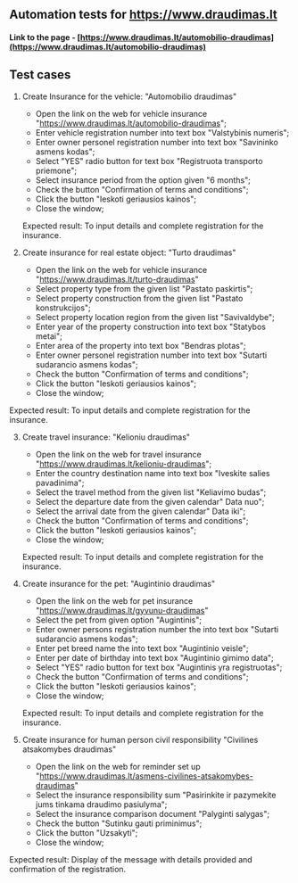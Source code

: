 
## Automation tests for https://www.draudimas.lt
#### Link to the page - [https://www.draudimas.lt/automobilio-draudimas](https://www.draudimas.lt/automobilio-draudimas)

## Test cases
1. Create Insurance for the vehicle: "Automobilio draudimas"
    - Open the link on the web for vehicle insurance "https://www.draudimas.lt/automobilio-draudimas";
    - Enter vehicle registration number into text box "Valstybinis numeris";
    - Enter owner personel registration number into text box "Savininko asmens kodas";
    - Select "YES" radio button for text box "Registruota transporto priemone";
    - Select insurance period from the option given "6 months";
    - Check the button "Confirmation of terms and conditions";
    - Click the button "Ieskoti geriausios kainos";
    - Close the window;

   Expected result: To input details and complete registration for the insurance.

2. Create insurance for real estate object: "Turto draudimas"
    - Open the link on the web for vehicle insurance "https://www.draudimas.lt/turto-draudimas"
    - Select property type from the given list "Pastato paskirtis";
    - Select property construction from the given list "Pastato konstrukcijos";
    - Select property location region from the given list "Savivaldybe";
    - Enter year of the property construction into text box "Statybos metai";
    - Enter area of the property into text box "Bendras plotas";
    - Enter owner personel registration number into text box "Sutarti sudarancio asmens kodas";
    - Check the button "Confirmation of terms and conditions";
    - Click the button "Ieskoti geriausios kainos";
    - Close the window;


Expected result: To input details and complete registration for the insurance.

3. Create travel insurance: "Kelioniu draudimas"
    - Open the link on the web for travel insurance "https://www.draudimas.lt/kelioniu-draudimas";
    - Enter the country destination name into text box "Iveskite salies pavadinima";
    - Select the travel method from the given list "Keliavimo budas";
    - Select the departure date from the given calendar" Data nuo";
    - Select the arrival date from the given calendar" Data iki";
    - Check the button "Confirmation of terms and conditions";
    - Click the button "Ieskoti geriausios kainos";
    - Close the window;

   Expected result: To input details and complete registration for the insurance.

4. Create insurance for the pet: "Augintinio draudimas"
    - Open the link on the web for pet insurance "https://www.draudimas.lt/gyvunu-draudimas"
    - Select the pet from given option "Augintinis";
    - Enter owner persons registration number the into text box "Sutarti sudarancio asmens kodas";
    - Enter pet breed name the into text box "Augintinio veisle";
    - Enter per date of birthday into text box "Augintinio gimimo data";
    - Select "YES" radio button for text box "Augintinis yra registruotas";
    - Check the button "Confirmation of terms and conditions";
    - Click the button "Ieskoti geriausios kainos";
    - Close the window;

   Expected result: To input details and complete registration for the insurance.

5. Create insurance for human person civil responsibility "Civilines atsakomybes draudimas"
    - Open the link on the web for reminder set up "https://www.draudimas.lt/asmens-civilines-atsakomybes-draudimas"
    - Select the insurance responsibility sum "Pasirinkite ir pazymekite jums tinkama draudimo pasiulyma";
    - Select the insurance comparison document "Palyginti salygas";
    - Check the button "Sutinku gauti priminimus";
    - Click the button "Uzsakyti";
    - Close the window;


Expected result: Display of the message with details provided and confirmation of the registration.
